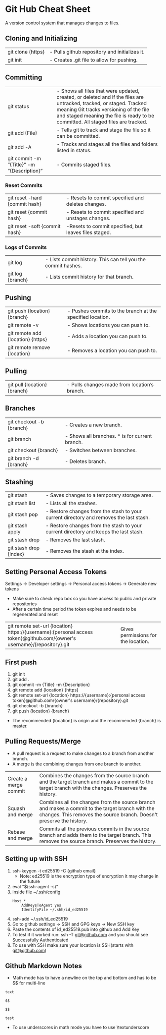 # Git Hub Cheat Sheet

A version control system that manages changes to files.

## Cloning and Initializing
| | |
|-|-|
|git clone {https}|- Pulls github repository and initializes it.|
|git init|- Creates .git file to allow for pushing.|

## Committing
| | |
|-|-|
|git status|- Shows all files that were updated, created, or deleted and if the files are untracked, tracked, or staged. Tracked meaning Git tracks versioning of the file and staged meaning the file is ready to be committed. All staged files are tracked.|
|git add {File}|- Tells git to track and stage the file so it can be committed.|
|git add -A|- Tracks and stages all the files and folders listed in status.|
|git commit -m ”{Title}” -m ”{Description}”|- Commits staged files.|

### Reset Commits 
| | |
|-|-|
|git reset -hard {commit hash}|- Resets to commit specified and deletes changes.|
|git reset {commit hash}|- Resets to commit specified and unstages changes.|
|git reset -soft {commit hash}|-Resets to commit specified, but leaves files staged.

### Logs of Commits
| | |
|-|-|
|git log|- Lists commit history. This can tell you the commit hashes.|
|git log {branch}|- Lists commit history for that branch.|

## Pushing
| | |
|-|-|
|git push {location} {branch}|- Pushes commits to the branch at the specified location.|
|git remote -v|- Shows locations you can push to.|
|git remote add {location} {https}|- Adds a location you can push to.|
|git remote remove {location}|- Removes a location you can push to.

## Pulling
| | |
|-|-|
|git pull {location} {branch}|- Pulls changes made from location’s branch.|

## Branches
| | |
|-|-|
|git checkout -b {branch}|- Creates a new branch.|
|git branch|- Shows all branches. * is for current branch.|
|git checkout {branch}|- Switches between branches.|
|git branch -d {branch}|- Deletes branch.|

## Stashing
| | |
|-|-|
|git stash |- Saves changes to a temporary storage area.|
|git stash list |- Lists all the stashes.|
|git stash pop |- Restore changes from the stash to your current directory and removes the last stash.|
|git stash apply |- Restore changes from the stash to your current directory and keeps the last stash.|
|git stash drop |- Removes the last stash.|
|git stash drop {index}|- Removes the stash at the index.|


## Setting Personal Access Tokens

Settings $\rightarrow$ Developer settings $\rightarrow$ Personal access tokens $\rightarrow$ Generate new tokens

- Make sure to check repo box so you have access to public and private repositories
- After a certain time period the token expires and needs to be regenerated and reset

| | |
|-|-|
|git remote set-url {location} https://{username}:{personal access token}@github.com/{owner's username}/{repository}.git| Gives permissions for the location. |

## First push
1. git init
1. git add .
1. git commit -m {Title} -m {Description}
1. git remote add {location} {https}
1. git remote set-url {location} https://{username}:{personal access token}@github.com/{owner's username}/{repository}.git
1. git checkout -b {branch}
1. git push {location} {branch}
- The recommended {location} is origin and the recommended {branch} is master.

## Pulling Requests/Merge
- A pull request is a request to make changes to a branch from another branch.
- A merge is the combining changes from one branch to another.

| | |
|-|-|
|Create a merge commit| Combines the changes from the source branch and the target branch and makes a commit to the target branch with the changes. Preserves the history.|
|Squash and merge| Combines all the changes from the source branch and makes a commit to the target branch with the changes. This removes the source branch. Doesn't preserve the history.|
|Rebase and merge| Commits all the previous commits in the source branch and adds them to the target branch. This removes the source branch. Preserves the history.|

## Setting up with SSH
1. ssh-keygen -t ed25519 -C {github email}
    - Note: ed25519 is the encryption type of encryption it may change in the future
1. eval "$(ssh-agent -s)"
1. inside file ~/.ssh/config
    ```
    Host *
        AddKeysToAgent yes
        IdentifyFile ~/.shh/id_ed25519
    ```
1. ssh-add ~/.ssh/id_ed25519
1. Go to github settings -> SSH and GPG keys -> New SSH key
1. Paste the contents of id_ed25519.pub into github and Add Key
1. To test if it worked run: ssh -T git@github.com and you should see Successfully Authenticated
1. To use with SSH make sure your location is SSH(starts with git@github.com)

## Github Markdown Notes
- Math mode has to have a newline on the top and bottom and has to be $$ for multi-line 
```
text

$$

$$

test
```

- To use underscores in math mode you have to use \textunderscore
